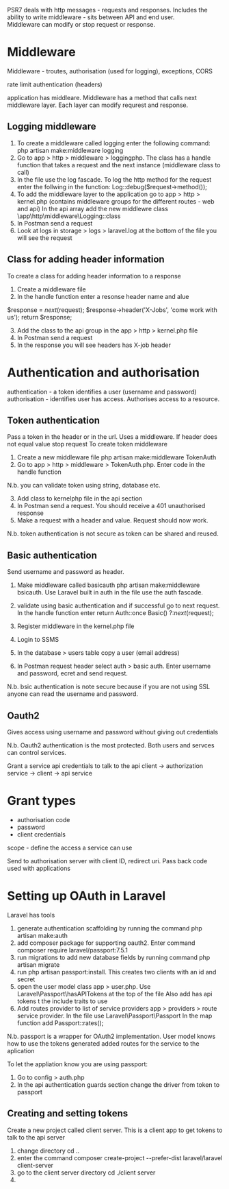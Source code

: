 PSR7 deals with http messages - requests and responses.  Includes the ability to write middleware - sits between API and end user.  
Middleware can modify or stop request or response.

Middleware
===========
Middleware - troutes, authorisation (used for logging), exceptions, CORS

rate limit
authentication (headers)

application has middleare.  Middleware has a method that calls next middleware layer.
Each layer can modify requrest and response.

Logging middleware
--------------------
1. To create a middleware called logging enter the following command: php artisan make:middleware logging
2. Go to app > http > middleware > loggingphp. The class has a handle function that takes a request and the next instance (middleware class to call)
3. In the file use the log fascade. To log the http method for the request enter the follwing in the function: Log::debug($request->method());
4. To add the middleware layer to the application go to app > http > kernel.php (contains middleware groups for the different routes - web and api)
In the api array add the new middlewre class \app\http\middleware\Logging::class
5. In Postman send a request
6. Look at logs in storage > logs > laravel.log at the bottom of the file you will see the request

Class for adding header information
------------------------------------

To create a class for adding header information to a response
1. Create a middleware file
2. In the handle function enter a resonse header name and alue

$response = $next($request);
$response->header('X-Jobs', 'come work with us');
return $response;

3. Add the class to the api group in the app > http > kernel.php file
4. In Postman send a request
5. In the response you will see headers has X-job header

Authentication and authorisation 
==================================
authentication - a token identifies a user (username and password)
authorisation - identifies user has access.  Authorises access to a resource.

Token authentication
----------------------
Pass a token in the header or in the url.  Uses a middleware. If header does not equal value stop request
To create token middleware

1. Create a new middleware file php artisan make:middleware TokenAuth
2. Go to app > http > middleware > TokenAuth.php. Enter code in the handle function

N.b. you can validate token using string, database etc.

3. Add class to kernelphp file in the api section
4. In Postman send a request. You should receive a 401 unauthorised response
5. Make a request with a header and value.  Request should now work.

N.b. token authentication is not secure as token can be shared and reused.

Basic authentication
------------------------

Send username and password as header. 

1. Make middleware called basicauth php artisan make:middleware bsicauth. Use Laravel built in auth in the file use the auth fascade.
2. validate using basic authentication and if successful go to next request. In the handle function enter
return Auth::once Basic() ?:$next($request);

3. Register middleware in the kernel.php file
4. Login to SSMS
5. In the database > users table copy a user (email address)
6. In Postman request header select auth > basic auth. Enter username and password, ecret and send request.

N.b. bsic authentication is note secure because if you are not using SSL anyone can read the username and password.

Oauth2
------
Gives access using username and password without giving out credentials  

N.b. Oauth2 authentication is the most protected. Both users and servces can control services.

Grant a service api credentials to talk to the api
client -> authorization service -> client -> api service

Grant types
============
- authorisation code
- password
- client credentials

scope - define the access a service can use

Send to authorisation server with client ID, redirect uri. Pass back code used with applications

Setting up OAuth in Laravel
==============================
Laravel has tools
1. generate authentication scaffolding by running the command php artisan make:auth
2. add composer package for supporting oauth2. Enter command composer require laravel/passport:7.5.1
3. run migrations to add new database fields by running command php artisan migrate
4. run php artisan passport:install. This creates two clients with an id and secret
5. open the user model class app > user.php. Use Laravel\Passport\hasAPITokens at the top of the file Also add has api tokens t the include traits to use
6. Add routes provider to list of service providers app > providers > route service provider.  In the file use Laravel\Passport\Passport
In the map function add Passport::rates();

N.b. passport is a wrapper for OAuth2 implementation.  User model knows how to use the tokens generated added routes for the service to the aplication

To let the appliation know you are using passport:

1. Go to config > auth.php
2. In the api authentication guards section change the driver from token to passport

Creating and setting tokens
---------------------------
Create a new project called client server. This is a client app to get tokens to talk to the api server
1. change directory cd ..
2. enter the command composer create-project --prefer-dist laravel/laravel client-server
3. go to the client server directory cd ./client server
4. 


